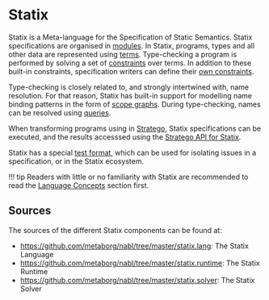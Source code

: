 # Statix

Statix is a Meta-language for the Specification of Static Semantics. Statix
specifications are organised in [modules](modules.md). In Statix, programs,
types and all other data are represented using [terms](terms.md). Type-checking
a program is performed by solving a set of [constraints](basic-constraints.md)
over terms. In addition to these built-in constraints, specification writers can
define their [own constraints](rules.md).

Type-checking is closely related to, and strongly intertwined with, name
resolution. For that reason, Statix has built-in support for modelling name
binding patterns in the form of [scope graphs](scope-graphs.md). During
type-checking, names can be resolved using [queries](queries.md).

When transforming programs using in [Stratego](../stratego), Statix
specifications can be executed, and the results accesssed using the
[Stratego API for Statix](stratego-api.md).

Statix has a special [test format](tests.md), which can be used for isolating
issues in a specification, or in the Statix ecosystem.

!!! tip
    Readers with little or no familiarity with Statix are recommended to read
    the [Language Concepts](concepts.md) section first.


## Sources

The sources of the different Statix components can be found at:

- https://github.com/metaborg/nabl/tree/master/statix.lang: The Statix Language
- https://github.com/metaborg/nabl/tree/master/statix.runtime: The Statix Runtime
- https://github.com/metaborg/nabl/tree/master/statix.solver: The Statix Solver
